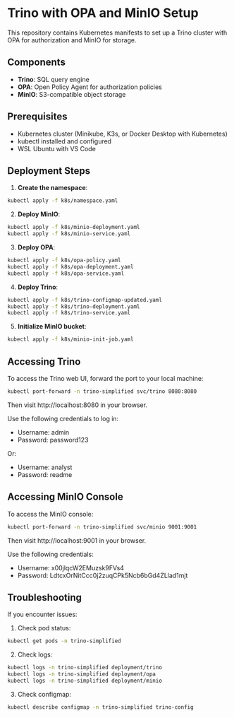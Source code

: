 # Trino with OPA and MinIO Setup

This repository contains Kubernetes manifests to set up a Trino cluster with OPA for authorization and MinIO for storage.

## Components

- **Trino**: SQL query engine
- **OPA**: Open Policy Agent for authorization policies
- **MinIO**: S3-compatible object storage

## Prerequisites

- Kubernetes cluster (Minikube, K3s, or Docker Desktop with Kubernetes)
- kubectl installed and configured
- WSL Ubuntu with VS Code

## Deployment Steps

1. **Create the namespace**:

```bash
kubectl apply -f k8s/namespace.yaml
```

2. **Deploy MinIO**:

```bash
kubectl apply -f k8s/minio-deployment.yaml
kubectl apply -f k8s/minio-service.yaml
```

3. **Deploy OPA**:

```bash
kubectl apply -f k8s/opa-policy.yaml
kubectl apply -f k8s/opa-deployment.yaml
kubectl apply -f k8s/opa-service.yaml
```

4. **Deploy Trino**:

```bash
kubectl apply -f k8s/trino-configmap-updated.yaml
kubectl apply -f k8s/trino-deployment.yaml
kubectl apply -f k8s/trino-service.yaml
```

5. **Initialize MinIO bucket**:

```bash
kubectl apply -f k8s/minio-init-job.yaml
```

## Accessing Trino

To access the Trino web UI, forward the port to your local machine:

```bash
kubectl port-forward -n trino-simplified svc/trino 8080:8080
```

Then visit http://localhost:8080 in your browser.

Use the following credentials to log in:
- Username: admin
- Password: password123

Or:
- Username: analyst
- Password: readme

## Accessing MinIO Console

To access the MinIO console:

```bash
kubectl port-forward -n trino-simplified svc/minio 9001:9001
```

Then visit http://localhost:9001 in your browser.

Use the following credentials:
- Username: x00jlqcW2EMuzsk9FVs4
- Password: LdtcxOrNitCcc0j2zuqCPk5Ncb6bGd4ZLlad1mjt

## Troubleshooting

If you encounter issues:

1. Check pod status:
```bash
kubectl get pods -n trino-simplified
```

2. Check logs:
```bash
kubectl logs -n trino-simplified deployment/trino
kubectl logs -n trino-simplified deployment/opa
kubectl logs -n trino-simplified deployment/minio
```

3. Check configmap:
```bash
kubectl describe configmap -n trino-simplified trino-config
```